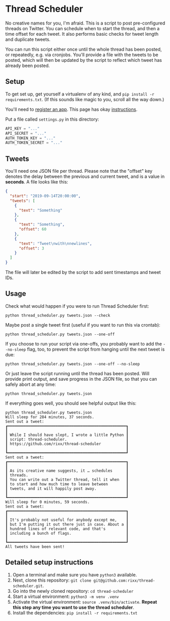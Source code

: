 # Thread Scheduler

No creative names for you, I'm afraid. This is a script to post pre-configured threads on Twitter.
You can schedule when to start the thread, and then a time offset for each tweet.
It also performs basic checks for tweet length and duplicate tweets.

You can run this script either once until the whole thread has been posted, or repeatedly, e.g. via cronjobs.
You'll provide a file with the tweets to be posted, which will then be updated by the script to reflect which tweet has
already been posted.

## Setup

To get set up, get yourself a virtualenv of any kind, and ``pip install -r requirements.txt``. (If this sounds like
magic to you, scroll all the way down.)

You'll need to [register an app](https://developers.twitter.com). This page has okay
[instructions](https://python-twitter.readthedocs.io/en/latest/getting_started.html).

Put a file called ``settings.py`` in this directory:

```python
API_KEY = "..."
API_SECRET = "..."
AUTH_TOKEN_KEY = "..."
AUTH_TOKEN_SECRET = "..."
```

## Tweets

You'll need one JSON file per thread. Please note that the "offset" key denotes the delay between the previous and
current tweet, and is a value in **seconds**. A file looks like this:

```json
{
  "start": "2019-09-14T20:00:00",
  "tweets": [
    {
      "text": "Something"
    },
    {
      "text": "Something",
      "offset": 60
    },
    {
      "text": "Tweet\nwith\nnewlines",
      "offset": 3
    }
  ]
}
```

The file will later be edited by the script to add sent timestamps and tweet IDs.

## Usage

Check what would happen if you were to run Thread Scheduler first:

```
python thread_scheduler.py tweets.json --check
```

Maybe post a single tweet first (useful if you want to run this via crontab):

```
python thread_scheduler.py tweets.json --one-off
```


If you choose to run your script via one-offs, you probably want to add the ``--no-sleep`` flag, too, to prevent the
script from hanging until the next tweet is due:

```
python thread_scheduler.py tweets.json --one-off --no-sleep
```

Or just leave the script running until the thread has been posted. Will provide print output, and save progress in the
JSON file, so that you can safely abort at any time:

```
python thread_scheduler.py tweets.json
```

If everything goes well, you should see helpful output like this:

```
python thread_scheduler.py tweets.json
Will sleep for 284 minutes, 37 seconds.
Sent out a tweet:
┏━━━━━━━━━━━━━━━━━━━━━━━━━━━━━━━━━━━━━━━━━━━━━━━━━━━━┓
┃                                                    ┃
┃ While I should have slept, I wrote a little Python ┃
┃ script: thread-scheduler.                          ┃
┃ https://github.com/rixx/thread-scheduler           ┃
┃                                                    ┃
┗━━━━━━━━━━━━━━━━━━━━━━━━━━━━━━━━━━━━━━━━━━━━━━━━━━━━┛
Sent out a tweet:
┏━━━━━━━━━━━━━━━━━━━━━━━━━━━━━━━━━━━━━━━━━━━━━━━━━━━━┓
┃                                                    ┃
┃ As its creative name suggests, it … schedules      ┃
┃ threads.                                           ┃
┃ You can write out a Twitter thread, tell it when   ┃
┃ to start and how much time to leave between        ┃
┃ tweets, and it will happily post away.             ┃
┃                                                    ┃
┗━━━━━━━━━━━━━━━━━━━━━━━━━━━━━━━━━━━━━━━━━━━━━━━━━━━━┛
Will sleep for 0 minutes, 59 seconds.
Sent out a tweet:
┏━━━━━━━━━━━━━━━━━━━━━━━━━━━━━━━━━━━━━━━━━━━━━━━━━━━━┓
┃                                                    ┃
┃ It's probably not useful for anybody except me,    ┃
┃ but I'm putting it out there just in case. About a ┃
┃ hundred lines of relevant code, and that's         ┃
┃ including a bunch of flags.                        ┃
┃                                                    ┃
┗━━━━━━━━━━━━━━━━━━━━━━━━━━━━━━━━━━━━━━━━━━━━━━━━━━━━┛
All tweets have been sent!
```

## Detailed setup instructions

1. Open a terminal and make sure you have ``python3`` available.
2. Next, clone this repository: ``git clone git@github.com:rixx/thread-scheduler.git``.
3. Go into the newly cloned repository: ``cd thread-scheduler``
4. Start a virtual environment: ``python3 -m venv .venv``
5. Activate the virtual environment: ``source .venv/bin/activate``. **Repeat this step any time you want to use the
   thread scheduler**.
6. Install the dependencies: ``pip install -r requirements.txt``
